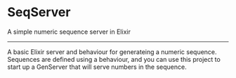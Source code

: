 SeqServer
=========

A simple numeric sequence server in Elixir

---

A basic Elixir server and behaviour for generateing a numeric
sequence. Sequences are defined using a behaviour, and you can use
this project to start up a GenServer that will serve numbers in the
sequence.
